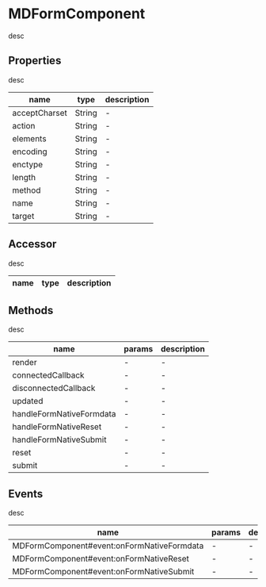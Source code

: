 # MDFormComponent
desc 

## Properties
desc 

name|type|description
---|---|---
acceptCharset|String|-
action|String|-
elements|String|-
encoding|String|-
enctype|String|-
length|String|-
method|String|-
name|String|-
target|String|-

## Accessor
desc 

name|type|description
---|---|---

## Methods
desc 

name|params|description
---|---|---
render|-|-
connectedCallback|-|-
disconnectedCallback|-|-
updated|-|-
handleFormNativeFormdata|-|-
handleFormNativeReset|-|-
handleFormNativeSubmit|-|-
reset|-|-
submit|-|-

## Events
desc 

name|params|description
---|---|---
MDFormComponent#event:onFormNativeFormdata|-|-
MDFormComponent#event:onFormNativeReset|-|-
MDFormComponent#event:onFormNativeSubmit|-|-

